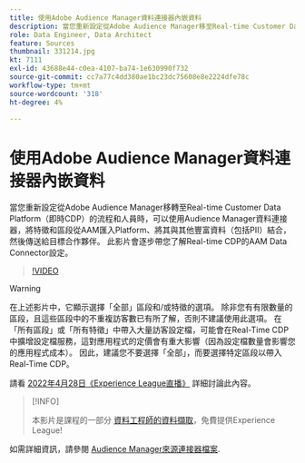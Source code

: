 ```yaml
---
title: 使用Adobe Audience Manager資料連接器內嵌資料
description: 當您重新設定從Adobe Audience Manager移至Real-time Customer Data Platform的流程和人員時，可以使用Audience Manager資料連接器將特徵和區段從AAM匯入Platform、將其與其他豐富資料（包括PII）結合，然後傳送給目標合作夥伴。 此影片會逐步帶您了解AAM Data Connector for Real-time CDP的設定。
role: Data Engineer, Data Architect
feature: Sources
thumbnail: 331214.jpg
kt: 7111
exl-id: 43688e44-c0ea-4107-ba74-1e630990f732
source-git-commit: cc7a77c4dd380ae1bc23dc75608e8e2224dfe78c
workflow-type: tm+mt
source-wordcount: '318'
ht-degree: 4%

---
```


# 使用Adobe Audience Manager資料連接器內嵌資料

當您重新設定從Adobe Audience Manager移轉至Real-time Customer Data Platform（即時CDP）的流程和人員時，可以使用Audience Manager資料連接器，將特徵和區段從AAM匯入Platform、將其與其他豐富資料（包括PII）結合，然後傳送給目標合作夥伴。 此影片會逐步帶您了解Real-time CDP的AAM Data Connector設定。

>[!VIDEO](https://video.tv.adobe.com/v/331214/?quality=12&learn=on)

>[!WARNING]
>
>在上述影片中，它顯示選擇「全部」區段和/或特徵的選項。 除非您有有限數量的區段，且這些區段中的不重複訪客數已有所了解，否則不建議使用此選項。 在「所有區段」或「所有特徵」中帶入大量訪客設定檔，可能會在Real-Time CDP中擴增設定檔服務，這對應用程式的定價會有重大影響（因為設定檔數量會影響您的應用程式成本）。 因此，建議您不要選擇「全部」，而要選擇特定區段以帶入Real-Time CDP。
>
>請看 [2022年4月28日《Experience League直播》](https://experienceleague.adobe.com/docs/experience-league-live-events/events/episodes/exl-live-episode-04-28-22.html?lang=zh-Hant) 詳細討論此內容。

>[!INFO]
>
> 本影片是課程的一部分 [資料工程師的資料擷取](https://experienceleague.adobe.com/?lang=zh-Hant?recommended=ExperiencePlatform-D-1-2020.1.dataingestion)，免費提供Experience League!

如需詳細資訊，請參閱 [Audience Manager來源連接器檔案](https://experienceleague.adobe.com/docs/experience-platform/sources/connectors/adobe-applications/audience-manager.html).
